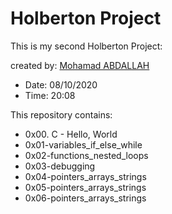 # Holberton Project

This is my second Holberton Project:

created by: [Mohamad ABDALLAH](https://www.linkedin.com/in/m-abdallah/)

* Date: 08/10/2020
* Time: 20:08

This repository contains:

* 0x00. C - Hello, World
* 0x01-variables_if_else_while
* 0x02-functions_nested_loops
* 0x03-debugging
* 0x04-pointers_arrays_strings
* 0x05-pointers_arrays_strings
* 0x06-pointers_arrays_strings
